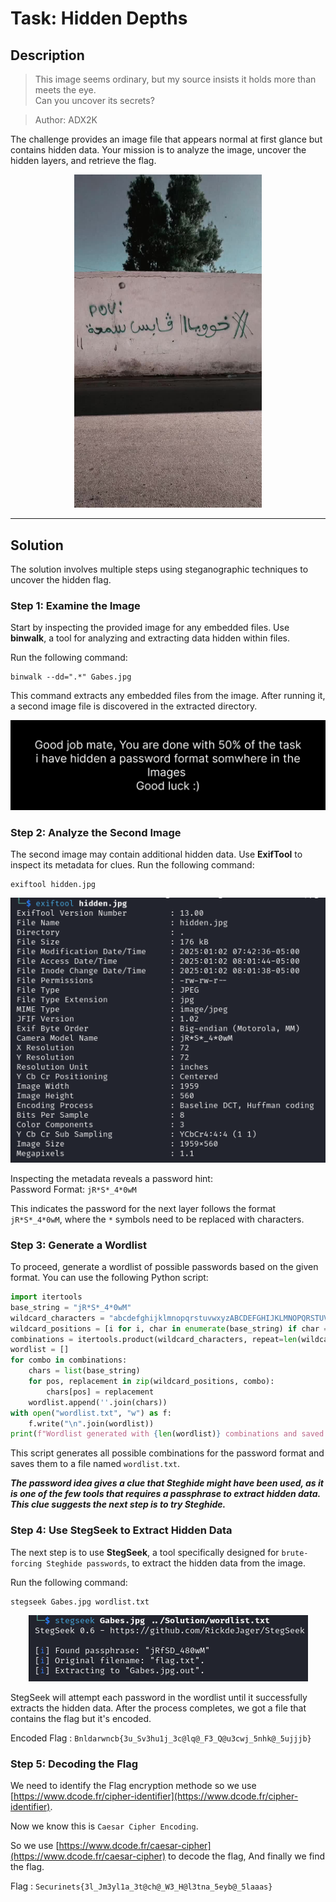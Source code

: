 
# Task: Hidden Depths

## Description
> This image seems ordinary, but my source insists it holds more than meets the eye.  
> Can you uncover its secrets?

> Author: ADX2K

The challenge provides an image file that appears normal at first glance but contains hidden data. Your mission is to analyze the image, uncover the hidden layers, and retrieve the flag.

<div align="center">
  <img src="Gabes.jpg" alt="Task Image" width="300">
</div>



---

## Solution

The solution involves multiple steps using steganographic techniques to uncover the hidden flag.

### Step 1: Examine the Image
Start by inspecting the provided image for any embedded files. Use **binwalk**, a tool for analyzing and extracting data hidden within files.

Run the following command:  
```
binwalk --dd=".*" Gabes.jpg
```

This command extracts any embedded files from the image. After running it, a second image file is discovered in the extracted directory.

<div align="center">
  <img src="hidden.jpg" alt="Hidden Image">
</div>

### Step 2: Analyze the Second Image
The second image may contain additional hidden data. Use **ExifTool** to inspect its metadata for clues. Run the following command:  
```
exiftool hidden.jpg
```
<div align="center">
  <img src="Exiftool.png" alt="Exiftool">
</div>

Inspecting the metadata reveals a password hint:  
Password Format: ``jR*S*_4*0wM``

This indicates the password for the next layer follows the format `jR*S*_4*0wM`, where the `*` symbols need to be replaced with characters.



### Step 3: Generate a Wordlist
To proceed, generate a wordlist of possible passwords based on the given format. You can use the following Python script:

```python 
import itertools
base_string = "jR*S*_4*0wM"
wildcard_characters = "abcdefghijklmnopqrstuvwxyzABCDEFGHIJKLMNOPQRSTUVWXYZ0123456789_$*"
wildcard_positions = [i for i, char in enumerate(base_string) if char == '*']
combinations = itertools.product(wildcard_characters, repeat=len(wildcard_positions))
wordlist = []
for combo in combinations:
    chars = list(base_string)
    for pos, replacement in zip(wildcard_positions, combo):
        chars[pos] = replacement
    wordlist.append(''.join(chars))
with open("wordlist.txt", "w") as f:
    f.write("\n".join(wordlist))
print(f"Wordlist generated with {len(wordlist)} combinations and saved to 'wordlist.txt'.")
```

This script generates all possible combinations for the password format and saves them to a file named `wordlist.txt`.

***The password idea gives a clue that Steghide might have been used, as it is one of the few tools that requires a passphrase to extract hidden data. This clue suggests the next step is to try Steghide.***

### Step 4: Use StegSeek to Extract Hidden Data
The next step is to use **StegSeek**, a tool specifically designed for ``brute-forcing Steghide passwords``, to extract the hidden data from the image.

Run the following command:
```
stegseek Gabes.jpg wordlist.txt
```
<div align="center">
  <img src="Stegseek.png" alt="Stegseek">
</div>

StegSeek will attempt each password in the wordlist until it successfully extracts the hidden data. After the process completes, we got a file that contains the flag but it's encoded.

Encoded Flag : ``Bnldarwncb{3u_Sv3hu1j_3c@lq@_F3_Q@u3cwj_5nhk@_5ujjjb}``

### Step 5: Decoding the Flag

We need to identify the Flag encryption methode so we use [https://www.dcode.fr/cipher-identifier](https://www.dcode.fr/cipher-identifier).

Now we know this is ``Caesar Cipher Encoding``.

So we use [https://www.dcode.fr/caesar-cipher](https://www.dcode.fr/caesar-cipher) to decode the flag, And finally we find the flag.

Flag : ``Securinets{3l_Jm3yl1a_3t@ch@_W3_H@l3tna_5eyb@_5laaas}``
